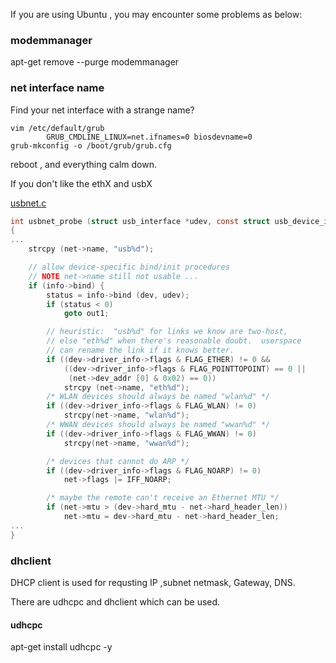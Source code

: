 If you are using Ubuntu , you may encounter some problems as below:

### modemmanager

apt-get remove --purge modemmanager


### net interface name

Find your net interface with a strange name?

	vim /etc/default/grub
       		GRUB_CMDLINE_LINUX=net.ifnames=0 biosdevname=0 
	grub-mkconfig -o /boot/grub/grub.cfg


reboot , and everything calm down.

If you don't like the ethX and usbX

[usbnet.c](https://elixir.bootlin.com/linux/latest/source/drivers/net/usb/usbnet.c)


```usbnet.c
int usbnet_probe (struct usb_interface *udev, const struct usb_device_id *prod)
{
...
	strcpy (net->name, "usb%d");

	// allow device-specific bind/init procedures
	// NOTE net->name still not usable ...
	if (info->bind) {
		status = info->bind (dev, udev);
		if (status < 0)
			goto out1;

		// heuristic:  "usb%d" for links we know are two-host,
		// else "eth%d" when there's reasonable doubt.  userspace
		// can rename the link if it knows better.
		if ((dev->driver_info->flags & FLAG_ETHER) != 0 &&
		    ((dev->driver_info->flags & FLAG_POINTTOPOINT) == 0 ||
		     (net->dev_addr [0] & 0x02) == 0))
			strcpy (net->name, "eth%d");
		/* WLAN devices should always be named "wlan%d" */
		if ((dev->driver_info->flags & FLAG_WLAN) != 0)
			strcpy(net->name, "wlan%d");
		/* WWAN devices should always be named "wwan%d" */
		if ((dev->driver_info->flags & FLAG_WWAN) != 0)
			strcpy(net->name, "wwan%d");

		/* devices that cannot do ARP */
		if ((dev->driver_info->flags & FLAG_NOARP) != 0)
			net->flags |= IFF_NOARP;

		/* maybe the remote can't receive an Ethernet MTU */
		if (net->mtu > (dev->hard_mtu - net->hard_header_len))
			net->mtu = dev->hard_mtu - net->hard_header_len;
...
}

```


### dhclient

DHCP client is used for requsting IP ,subnet netmask, Gateway, DNS.

There are udhcpc and dhclient which can be used.

#### udhcpc 

apt-get install udhcpc -y
